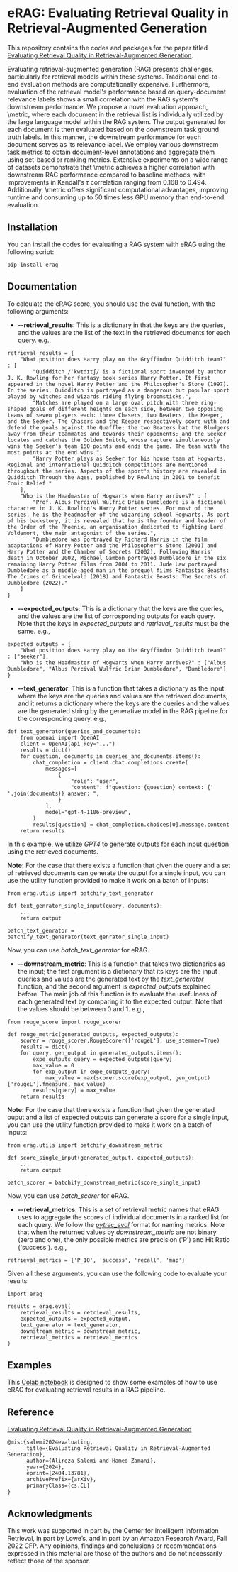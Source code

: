 # eRAG: Evaluating Retrieval Quality in Retrieval-Augmented Generation

This repository contains the codes and packages for the paper titled [Evaluating Retrieval Quality in Retrieval-Augmented Generation](https://arxiv.org/abs/2404.13781).

Evaluating retrieval-augmented generation (RAG) presents challenges, particularly for retrieval models within these systems. Traditional end-to-end evaluation methods are computationally expensive. Furthermore, evaluation of the retrieval model's performance based on query-document relevance labels shows a small correlation with the RAG system's downstream performance. We propose a novel evaluation approach, \metric, where each document in the retrieval list is individually utilized by the large language model within the RAG system. The output generated for each document is then evaluated based on the downstream task ground truth labels. In this manner, the downstream performance for each document serves as its relevance label. We employ various downstream task metrics to obtain document-level annotations and aggregate them using set-based or ranking metrics. Extensive experiments on a wide range of datasets demonstrate that \metric achieves a higher correlation with downstream RAG performance compared to baseline methods, with improvements in Kendall's $\tau$ correlation ranging from 0.168 to 0.494. Additionally, \metric offers significant computational advantages, improving runtime and consuming up to 50 times less GPU memory than end-to-end evaluation.


## Installation

You can install the codes for evaluating a RAG system with eRAG using the following script:

```
pip install erag
```

## Documentation

To calculate the eRAG score, you should use the eval function, with the following arguments:

- **--retrieval_results**: This is a dictionary in that the keys are the queries, and the values are the list of the text in the retrieved documents for each query. e.g.,

```
retrieval_results = {
    "What position does Harry play on the Gryffindor Quidditch team?" : [
        "Quidditch /ˈkwɪdɪtʃ/ is a fictional sport invented by author J. K. Rowling for her fantasy book series Harry Potter. It first appeared in the novel Harry Potter and the Philosopher's Stone (1997). In the series, Quidditch is portrayed as a dangerous but popular sport played by witches and wizards riding flying broomsticks.",
        "Matches are played on a large oval pitch with three ring-shaped goals of different heights on each side, between two opposing teams of seven players each: three Chasers, two Beaters, the Keeper, and the Seeker. The Chasers and the Keeper respectively score with and defend the goals against the Quaffle; the two Beaters bat the Bludgers away from their teammates and towards their opponents; and the Seeker locates and catches the Golden Snitch, whose capture simultaneously wins the Seeker's team 150 points and ends the game. The team with the most points at the end wins.",
        "Harry Potter plays as Seeker for his house team at Hogwarts. Regional and international Quidditch competitions are mentioned throughout the series. Aspects of the sport's history are revealed in Quidditch Through the Ages, published by Rowling in 2001 to benefit Comic Relief."
    ],
    "Who is the Headmaster of Hogwarts when Harry arrives?" : [
        "Prof. Albus Percival Wulfric Brian Dumbledore is a fictional character in J. K. Rowling's Harry Potter series. For most of the series, he is the headmaster of the wizarding school Hogwarts. As part of his backstory, it is revealed that he is the founder and leader of the Order of the Phoenix, an organisation dedicated to fighting Lord Voldemort, the main antagonist of the series.",
        "Dumbledore was portrayed by Richard Harris in the film adaptations of Harry Potter and the Philosopher's Stone (2001) and Harry Potter and the Chamber of Secrets (2002). Following Harris' death in October 2002, Michael Gambon portrayed Dumbledore in the six remaining Harry Potter films from 2004 to 2011. Jude Law portrayed Dumbledore as a middle-aged man in the prequel films Fantastic Beasts: The Crimes of Grindelwald (2018) and Fantastic Beasts: The Secrets of Dumbledore (2022)."
    ]
}
```

- **--expected_outputs**: This is a dictionary that the keys are the queries, and the values are the list of corrosponding outputs for each query. Note that the keys in *expected_outputs* and *retrieval_results* must be the same. e.g.,

```
expected_outputs = {
    "What position does Harry play on the Gryffindor Quidditch team?" : ["seeker"],
    "Who is the Headmaster of Hogwarts when Harry arrives?" : ["Albus Dumbledore", "Albus Percival Wulfric Brian Dumbledore", "Dumbledore"]
}
```


- **--text_generator**: This is a function that takes a dictionary as the input where the keys are the queries and values are the retrieved documents, and it returns a dictionary where the keys are the queries and the values are the generated string by the generative model in the RAG pipeline for the corresponding query. e.g.,

```
def text_generator(queries_and_documents):
    from openai import OpenAI
    client = OpenAI(api_key="...")
    results = dict()
    for question, documents in queries_and_documents.items():
        chat_completion = client.chat.completions.create(
            messages=[
                {
                    "role": "user",
                    "content": f"question: {question} context: {' '.join(documents)} answer: ",
                }
            ],
            model="gpt-4-1106-preview",
        )
        results[question] = chat_completion.choices[0].message.content
    return results
```

In this example, we utilize *GPT4* to generate outputs for each input question using the retrieved documents. 

**Note:** For the case that there exists a function that given the query and a set of retrieved documents can generate the output for a single input, you can use the utility function provided to make it work on a batch of inputs:

```
from erag.utils import batchify_text_generator

def text_genrator_single_input(query, documents):
    ...
    return output

batch_text_genrator = batchify_text_generator(text_genrator_single_input)
```

Now, you can use *batch_text_genrator* for eRAG.

- **--downstream_metric**: This is a function that takes two dictionaries as the input; the first argument is a dictionary that its keys are the input queries and values are the generated text by the *text_generator* function, and the second argument is *expected_outputs* explained before. The main job of this function is to evaluate the usefulness of each generated text by comparing it to the expected output. Note that the values should be between 0 and 1. e.g.,

```
from rouge_score import rouge_scorer

def rouge_metric(generated_outputs, expected_outputs):
    scorer = rouge_scorer.RougeScorer(['rougeL'], use_stemmer=True)    
    results = dict()
    for query, gen_output in generated_outputs.items():
        expe_outputs_query = expected_outputs[query]
        max_value = 0
        for exp_output in expe_outputs_query:
            max_value = max(scorer.score(exp_output, gen_output)['rougeL'].fmeasure, max_value)
        results[query] = max_value
    return results
```

**Note:** For the case that there exists a function that given the generated ouput and a list of expected outputs can generate a score for a single input, you can use the utility function provided to make it work on a batch of inputs:

```
from erag.utils import batchify_downstream_metric

def score_single_input(generated_output, expected_outputs):
    ...
    return output

batch_scorer = batchify_downstream_metric(score_single_input)
```

Now, you can use *batch_scorer* for eRAG.

- **--retrieval_metrics**: This is a set of retrieval metric names that eRAG uses to aggregate the scores of individual documents in a ranked list for each query. We follow the [*pytrec_eval*](https://github.com/cvangysel/pytrec_eval) format for naming metrics. Note that when the returned values by *downstream_metric* are not binary (zero and one), the only possible metrics are precision ('P') and Hit Ratio ('success'). e.g., 

```
retrieval_metrics = {'P_10', 'success', 'recall', 'map'}
```


Given all these arguments, you can use the following code to evaluate your results:

```
import erag

results = erag.eval(
    retrieval_results = retrieval_results,
    expected_outputs = expected_output,
    text_generator = text_generator,
    downstream_metric = downstream_metric,
    retrieval_metrics = retrieval_metrics
)

```


## Examples

This [Colab notebook](https://colab.research.google.com/drive/1kMPRGowsVse56iGOei2Xaolk_zFw01S_?usp=sharing) is designed to show some examples of how to use eRAG for evaluating retrieval results in a RAG pipeline.

## Reference

[Evaluating Retrieval Quality in Retrieval-Augmented Generation](https://arxiv.org/abs/2404.13781)

```
@misc{salemi2024evaluating,
      title={Evaluating Retrieval Quality in Retrieval-Augmented Generation}, 
      author={Alireza Salemi and Hamed Zamani},
      year={2024},
      eprint={2404.13781},
      archivePrefix={arXiv},
      primaryClass={cs.CL}
}
```

## Acknowledgments

This work was supported in part by the Center for Intelligent Information Retrieval, in part by Lowe’s, and in part by an Amazon Research Award, Fall 2022 CFP. Any opinions, findings and conclusions or recommendations expressed in this material are those of the authors and do not necessarily reflect those of the sponsor.
